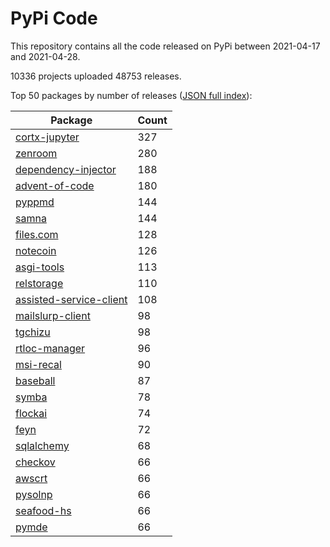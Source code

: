 # PyPi Code

This repository contains all the code released on PyPi between 2021-04-17 and 2021-04-28.

10336 projects uploaded 48753 releases. 

Top 50 packages by number of releases ([JSON full index](./index.json)):

| Package   | Count |
|-----------|-------|
| [cortx-jupyter](https://github.com/pypi-data/pypi-code-82/tree/import/cortx-jupyter) | 327 |
| [zenroom](https://github.com/pypi-data/pypi-code-82/tree/import/zenroom) | 280 |
| [dependency-injector](https://github.com/pypi-data/pypi-code-82/tree/import/dependency-injector) | 188 |
| [advent-of-code](https://github.com/pypi-data/pypi-code-82/tree/import/advent-of-code) | 180 |
| [pyppmd](https://github.com/pypi-data/pypi-code-82/tree/import/pyppmd) | 144 |
| [samna](https://github.com/pypi-data/pypi-code-82/tree/import/samna) | 144 |
| [files.com](https://github.com/pypi-data/pypi-code-82/tree/import/files.com) | 128 |
| [notecoin](https://github.com/pypi-data/pypi-code-82/tree/import/notecoin) | 126 |
| [asgi-tools](https://github.com/pypi-data/pypi-code-82/tree/import/asgi-tools) | 113 |
| [relstorage](https://github.com/pypi-data/pypi-code-82/tree/import/relstorage) | 110 |
| [assisted-service-client](https://github.com/pypi-data/pypi-code-82/tree/import/assisted-service-client) | 108 |
| [mailslurp-client](https://github.com/pypi-data/pypi-code-82/tree/import/mailslurp-client) | 98 |
| [tgchizu](https://github.com/pypi-data/pypi-code-82/tree/import/tgchizu) | 98 |
| [rtloc-manager](https://github.com/pypi-data/pypi-code-82/tree/import/rtloc-manager) | 96 |
| [msi-recal](https://github.com/pypi-data/pypi-code-82/tree/import/msi-recal) | 90 |
| [baseball](https://github.com/pypi-data/pypi-code-82/tree/import/baseball) | 87 |
| [symba](https://github.com/pypi-data/pypi-code-82/tree/import/symba) | 78 |
| [flockai](https://github.com/pypi-data/pypi-code-82/tree/import/flockai) | 74 |
| [feyn](https://github.com/pypi-data/pypi-code-82/tree/import/feyn) | 72 |
| [sqlalchemy](https://github.com/pypi-data/pypi-code-82/tree/import/sqlalchemy) | 68 |
| [checkov](https://github.com/pypi-data/pypi-code-82/tree/import/checkov) | 66 |
| [awscrt](https://github.com/pypi-data/pypi-code-82/tree/import/awscrt) | 66 |
| [pysolnp](https://github.com/pypi-data/pypi-code-82/tree/import/pysolnp) | 66 |
| [seafood-hs](https://github.com/pypi-data/pypi-code-82/tree/import/seafood-hs) | 66 |
| [pymde](https://github.com/pypi-data/pypi-code-82/tree/import/pymde) | 66 |
